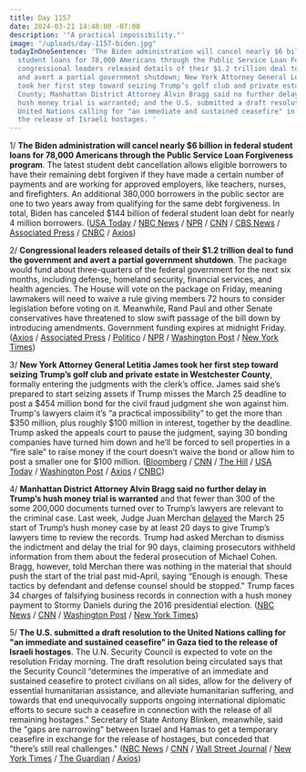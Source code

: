 ```yaml
---
title: Day 1157
date: 2024-03-21 14:48:00 -07:00
description: '"A practical impossibility."'
image: "/uploads/day-1157-biden.jpg"
todayInOneSentence: 'The Biden administration will cancel nearly $6 billion in federal
  student loans for 78,000 Americans through the Public Service Loan Forgiveness program;
  congressional leaders released details of their $1.2 trillion deal to fund the government
  and avert a partial government shutdown; New York Attorney General Letitia James
  took her first step toward seizing Trump’s golf club and private estate in Westchester
  County; Manhattan District Attorney Alvin Bragg said no further delay in Trump’s
  hush money trial is warranted; and the U.S. submitted a draft resolution to the
  United Nations calling for "an immediate and sustained ceasefire" in Gaza tied to
  the release of Israeli hostages. '
---
```


1/ **The Biden administration will cancel nearly $6 billion in federal student loans for 78,000 Americans through the Public Service Loan Forgiveness program**. The latest student debt cancellation allows eligible borrowers to have their remaining debt forgiven if they have made a certain number of payments and are working for approved employers, like teachers, nurses, and firefighters. An additional 380,000 borrowers in the public sector are one to two years away from qualifying for the same debt forgiveness. In total, Biden has canceled $144 billion of federal student loan debt for nearly 4 million borrowers. ([USA Today](https://www.usatoday.com/story/news/education/2024/03/21/biden-offers-more-student-loan-forgiveness/73044447007/) / [NBC News](https://www.nbcnews.com/politics/white-house/biden-cancels-nearly-6-billion-student-debt-78k-public-service-workers-rcna144378) / [NPR](https://www.npr.org/2024/03/21/1239931447/biden-student-loan-public-service-debt-forgiveness) / [CNN](https://www.cnn.com/2024/03/21/politics/student-loan-forgiveness-emails/index.html) / [CBS News](https://www.cbsnews.com/news/student-loan-forgiveness-6-billion-public-service-loan-forgiveness/) / [Associated Press](https://apnews.com/article/student-loan-cancellation-debt-forgiveness-public-service-d711e00aa4655745bccdff8a5a2625e6) / [CNBC](https://www.cnbc.com/2024/03/21/biden-to-forgive-5point8-billion-in-student-debt-for-nearly-78000-borrowers.html) / [Axios](https://www.axios.com/2024/03/21/biden-cancel-student-debt-public-service-workers))

2/ **Congressional leaders released details of their $1.2 trillion deal to fund the government and avert a partial government shutdown**. The package would fund about three-quarters of the federal government for the next six months, including defense, homeland security, financial services, and health agencies. The House will vote on the package on Friday, meaning lawmakers will need to waive a rule giving members 72 hours to consider legislation before voting on it. Meanwhile, Rand Paul and other Senate conservatives have threatened to slow swift passage of the bill down by introducing amendments. Government funding expires at midnight Friday. ([Axios](https://www.axios.com/2024/03/21/congress-government-shutdown-bill-text) / [Associated Press](https://apnews.com/article/trillion-congress-budget-deal-democrats-gop-biden-38ed7713ae6436ee27c81ce62b0a9a7d) / [Politico](https://www.politico.com/live-updates/2024/03/21/congress/conservatives-not-threatening-minibus-00148312) / [NPR](https://www.npr.org/2024/03/21/1239671594/congress-unveils-final-spending-package-as-friday-midnight-deadline-looms) / [Washington Post](https://www.washingtonpost.com/business/2024/03/21/spending-bill-shutdown-congress/) / [New York Times](https://www.nytimes.com/2024/03/21/us/politics/congress-spending-bill-shutdown.html))

3/ **New York Attorney General Letitia James took her first step toward seizing Trump’s golf club and private estate in Westchester County**, formally entering the judgments with the clerk’s office. James said she’s prepared to start seizing assets if Trump misses the March 25 deadline to post a $454 million bond for the civil fraud judgment she won against him.  Trump's lawyers claim it’s “a practical impossibility” to get the more than $350 million, plus roughly $100 million in interest, together by the deadline. Trump asked the appeals court to pause the judgment, saying 30 bonding companies have turned him down and he’ll be forced to sell properties in a “fire sale” to raise money if the court doesn’t waive the bond or allow him to post a smaller one for $100 million. ([Bloomberg](https://www.bloomberg.com/news/articles/2024-03-21/ny-poised-to-seize-trump-westchester-assets-if-fraud-fine-unpaid?sref=MIBMEEoj) / [CNN](https://www.cnn.com/2024/03/21/politics/trump-calls-ny-attorney-generals-bond-suggestions-impractical-and-unjust/) / [The Hill](https://thehill.com/regulation/court-battles/4547693-ny-ag-takes-step-toward-seizing-trump-assets/) / [USA Today](https://www.usatoday.com/story/news/politics/2024/03/21/what-if-trump-cant-pay-bond-by-deadline/73028531007/) / [Washington Post](https://www.washingtonpost.com/national-security/2024/03/20/trump-bond-letitia-james-fraud-new-york/) / [Axios](https://www.axios.com/2024/03/19/trump-new-york-fraud-court-case-letitia-james) / [CNBC](https://www.cnbc.com/2024/03/21/judge-orders-trump-company-to-tell-watchdog-about-appeal-bonds.html))

4/ **Manhattan District Attorney Alvin Bragg said no further delay in Trump’s hush money trial is warranted** and that fewer than 300 of the some 200,000 documents turned over to Trump’s lawyers are relevant to the criminal case. Last week, Judge Juan Merchan [delayed](https://whatthefuckjusthappenedtoday.com/2024/03/14/day-1150/#1-the-manhattan-da%E2%80%99s-office-agreed-t) the March 25 start of Trump’s hush money case by at least 20 days to give Trump’s lawyers time to review the records. Trump had asked Merchan to dismiss the indictment and delay the trial for 90 days, claiming prosecutors withheld information from them about the federal prosecution of Michael Cohen. Bragg, however, told Merchan there was nothing in the material that should push the start of the trial past mid-April, saying “Enough is enough. These tactics by defendant and defense counsel should be stopped." Trump faces 34 charges of falsifying business records in connection with a hush money payment to Stormy Daniels during the 2016 presidential election. ([NBC News](https://www.nbcnews.com/politics/donald-trump/manhattan-d-tells-judge-not-delay-trump-trial-enough-enough-rcna144453) / [CNN](https://www.cnn.com/2024/03/21/politics/trump-hush-money-manhattan-district-attorney/) / [Washington Post](https://www.washingtonpost.com/national-security/2024/03/21/trump-new-york-hush-money-records-delay/) / [New York Times](https://www.nytimes.com/2024/03/21/nyregion/trump-trial-delay-bragg.html))

5/ **The U.S. submitted a draft resolution to the United Nations calling for "an immediate and sustained ceasefire" in Gaza tied to the release of Israeli hostages**. The U.N. Security Council is expected to vote on the resolution Friday morning. The draft resolution being circulated says that the Security Council “determines the imperative of an immediate and sustained ceasefire to protect civilians on all sides, allow for the delivery of essential humanitarian assistance, and alleviate humanitarian suffering, and towards that end unequivocally supports ongoing international diplomatic efforts to secure such a ceasefire in connection with the release of all remaining hostages.” Secretary of State Antony Blinken, meanwhile, said the "gaps are narrowing" between Israel and Hamas to get a temporary ceasefire in exchange for the release of hostages, but conceded that "there’s still real challenges." ([NBC News](https://www.nbcnews.com/news/world/live-blog/israel-hamas-war-live-updates-gaza-cease-fire-rcna144395) / [CNN](https://www.cnn.com/middleeast/live-news/israel-hamas-war-gaza-news-03-21-24/index.html) / [Wall Street Journal](https://www.wsj.com/world/middle-east/u-s-ratchets-up-pressure-on-israel-with-threat-of-u-n-cease-fire-resolution-17c40ca3?mod=hp_lead_pos9) / [New York Times](https://www.nytimes.com/live/2024/03/21/world/israel-hamas-war-gaza-news) / [The Guardian](https://www.theguardian.com/world/2024/mar/21/us-calls-for-immediate-ceasefire-in-gaza-with-draft-un-resolution) / [Axios](https://www.axios.com/2024/03/21/us-submits-gaza-ceasefire-resolution-un-israel-hamas))

